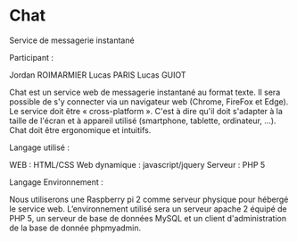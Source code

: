 # Chat
Service de messagerie instantané

Participant :

Jordan ROIMARMIER
Lucas PARIS
Lucas GUIOT


Chat est un service web de messagerie instantané au format texte. Il sera possible de s'y connecter via un navigateur web (Chrome, FireFox et Edge). Le service doit être « cross-platform ». C'est à dire qu'il doit s'adapter à la taille de l'écran et à appareil utilisé (smartphone, tablette, ordinateur, …). Chat doit être ergonomique et intuitifs.

Langage utilisé :

WEB :         HTML/CSS
Web dynamique :     javascript/jquery
Serveur :         PHP 5

Langage Environnement :

Nous utiliserons une Raspberry pi 2 comme serveur physique pour hébergé le service web.
L’environnement utilisé sera un serveur apache 2 équipé de PHP 5, un serveur de base de données MySQL et un client d'administration de la base de donnée phpmyadmin.

